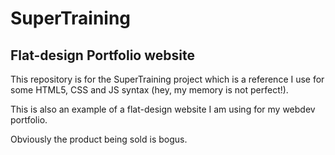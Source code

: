 # SuperTraining #

## Flat-design Portfolio website ##

This repository is for the SuperTraining project which is a reference I use for some HTML5, CSS and JS syntax (hey, my memory is not perfect!).

This is also an example of a flat-design website I am using for my webdev portfolio.

Obviously the product being sold is bogus.


